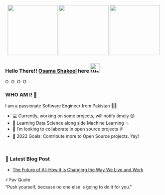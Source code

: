 <p align="center"> <img src="https://octodex.github.com/images/filmtocats.png" height="160px" width="160px"> <img src="https://octodex.github.com/images/deckfailcat.png" height="160px" width="160px"> <img src="https://octodex.github.com/images/surftocat.png" height="160px" width="160px">


### Hello There!! [Osama Shakeel](https://osamashakeel.github.io/) here <img src="https://github.com/TheDudeThatCode/TheDudeThatCode/blob/master/Assets/Hi.gif" width="30px" alt="Waving">

<a href="https://twitter.com/Oxaaama">
  <img align="left" alt="Osama Shakeel's Twitter" width="16px" src="https://cdn.jsdelivr.net/npm/simple-icons@v3/icons/twitter.svg" />
</a>
<a href="https://www.linkedin.com/in/sidra-khan-9098a4177/">
  <img align="left" alt="Osama Shakeel's Linkdein" width="16px" src="https://cdn.jsdelivr.net/npm/simple-icons@v3/icons/linkedin.svg" />
</a>
<a href="https://github.com/sardarosama">
  <img align="left" alt="Osama Shakeel's Github" width="16px" src="https://cdn.jsdelivr.net/npm/simple-icons@v3/icons/github.svg" />

<a href="https://osaama.medium.com/">
  <img align="left" alt="Osama Shakeel's Medium" width="16px" src="https://cdn.jsdelivr.net/npm/simple-icons@v3/icons/medium.svg" />
</a>

<br />


### WHO AM I! 🤔

I am a passionate Software Engineer from Pakistan 🤍💚
- 💻 Currently, working on some projects, will notify timely 😊
- 🤩 Learning Data Science along side Machine Learning 💥
- 👯 I’m looking to collaborate in open source projects ✌
- 🥅 2022 Goals: Contribute more to Open Source projects. Yay!
<br />

### 📕 Latest Blog Post 

<!-- BLOG-POST-LIST:START -->
- [The Future of AI: How it is Changing the Way We Live and Work](https://medium.com/@osaama/the-future-of-ai-how-it-is-changing-the-way-we-live-and-work-fc37d75e4c86)
 

⚡ Fav Quote <br>
“Push yourself, because no one else is going to do it for you."
